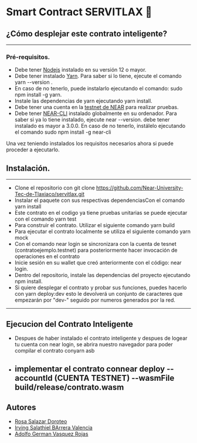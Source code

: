 # Smart Contract SERVITLAX :briefcase:

## ¿Cómo desplejar este contrato inteligente?
---
### Pré-requisitos.
* Debe tener [Nodejs](https://nodejs.org/en/) instalado en su versión 12 o mayor.
* Debe tener instalado [Yarn](https://yarnpkg.com/). Para saber si lo tiene, ejecute el comando yarn --version . 
* En caso de no tenerlo, puede instalarlo ejecutando el comando: sudo npm install -g yarn.
* Instale las dependencias de yarn ejecutando yarn install.
* Debe tener una cuenta en la [testnet de NEAR](https://wallet.testnet.near.org/) para realizar pruebas.
* Debe tener [NEAR-CLI](https://github.com/near/near-cli) instalado globalmente en su ordenador. Para saber si ya lo tiene instalado, ejecute near --version. debe tener instalado es mayor a 3.0.0. En caso de no tenerlo, instálelo ejecutando el comando sudo npm install -g near-cli 

Una vez teniendo instalados los requisitos necesarios ahora si puede proceder a ejecutarlo. 

## Instalación.
---
* Clone el repositorio con git clone https://github.com/Near-University-Tec-de-Tlaxiaco/servitlax.git
* Instalar el paquete con sus respectivas dependenciasCon el comando yarn install
* Este contrato en el codigo ya tiene pruebas unitarias se puede ejecutar con el comando yarn test
* Para construir el contrato. Utilizar el siguiente comando yarn build 
* Para ejecutar el contrato localmente se utiliza el siguiente comando yarn mock 
* Con el comando near login se sincronizara  con la cuenta de tesnet (contratoejemplo.testnet) para posteriormente hacer invocación de operaciones en el contrato
* Inicie sesión en su wallet que creó anteriormente con el código: near login.
* Dentro del repositorio, instale las dependencias del proyecto ejecutando npm install.
* Si quiere desplegar el contrato y probar sus funciones, puedes hacerlo con yarn deploy:dev esto le devolverá un conjunto de caracteres que empezarán por "dev-" seguido por numeros generados por la red.
---
   ## Ejecucion del Contrato Inteligente 
* Despues de haber instalado el contrato inteligente y despues de logear tu cuenta con near login, se abrira nuestro navegador para poder
compilar el contrato conyarn asb
* implementar el contrato connear deploy --accountId (CUENTA TESTNET) --wasmFile build/release/contrato.wasm
   ---

## Autores

- [Rosa Salazar Doroteo](https://github.com/Rosa218)
- [Irving Salathiel BArrera Valencia](https://github.com/salathiel1999)
- [Adolfo German Vasquez Rojas](https://github.com/bg55-a)
